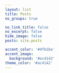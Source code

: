 ```yaml
---
layout: list
title: Posts
no_groups: true

no_link_title: false 
no_excerpt: false 
hide_image: false
posts: site.posts

accent_color: '#4fb1ba'
accent_image:
  background: '#ac4142'
theme_color: '#ac4142'
---
```

